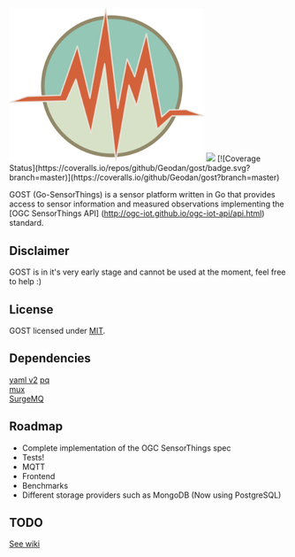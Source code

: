 <img src="gostsite/resources/img/icon.png" width="353">  
<a href="http://beta.drone.io/drone/drone"><img src="http://beta.drone.io/api/badges/drone/drone/status.svg" /></a>
[![Coverage Status](https://coveralls.io/repos/github/Geodan/gost/badge.svg?branch=master)](https://coveralls.io/github/Geodan/gost?branch=master)

GOST (Go-SensorThings) is a sensor platform written in Go that provides access to sensor information and measured observations implementing the [OGC SensorThings API] (http://ogc-iot.github.io/ogc-iot-api/api.html) standard.

## Disclaimer

GOST is in it's very early stage and cannot be used at the moment, feel free to help :)

## License

GOST licensed under [MIT](https://opensource.org/licenses/MIT).

## Dependencies

[yaml v2](https://github.com/go-yaml/yaml)
[pq](https://github.com/lib/pq)  
[mux](https://github.com/gorilla/mux)  
[SurgeMQ](github.com/surgemq/surgemq)  

## Roadmap

- Complete implementation of the OGC SensorThings spec
- Tests!
- MQTT
- Frontend
- Benchmarks
- Different storage providers such as MongoDB (Now using PostgreSQL)

## TODO

[See wiki](https://github.com/Geodan/gost/wiki/TODO)
